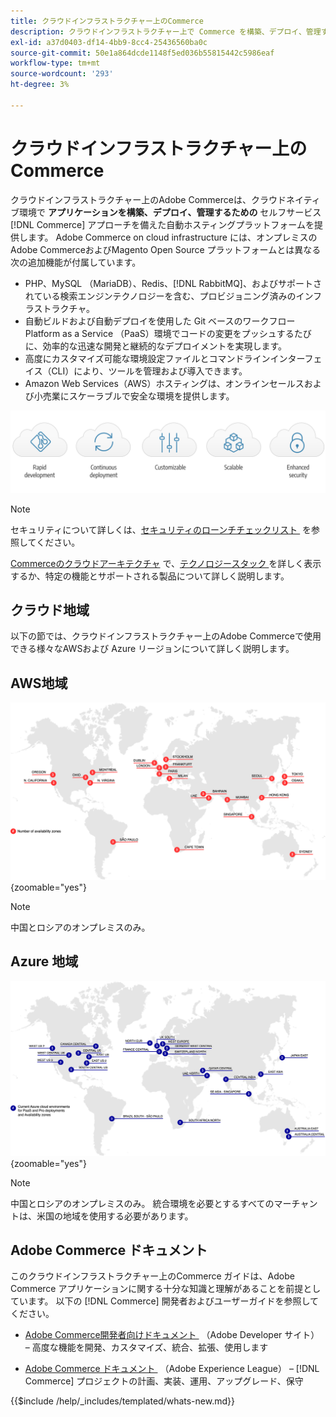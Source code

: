 ```yaml
---
title: クラウドインフラストラクチャー上のCommerce
description: クラウドインフラストラクチャー上で Commerce を構築、デプロイ、管理する方法を学びます。
exl-id: a37d0403-df14-4bb9-8cc4-25436560ba0c
source-git-commit: 50e1a864dcde1148f5ed036b55815442c5986eaf
workflow-type: tm+mt
source-wordcount: '293'
ht-degree: 3%

---
```



# クラウドインフラストラクチャー上のCommerce

クラウドインフラストラクチャー上のAdobe Commerceは、クラウドネイティブ環境で **アプリケーションを構築、デプロイ、管理するための** セルフサービス [!DNL Commerce] アプローチを備えた自動ホスティングプラットフォームを提供します。 Adobe Commerce on cloud infrastructure には、オンプレミスのAdobe CommerceおよびMagento Open Source プラットフォームとは異なる次の追加機能が付属しています。

- PHP、MySQL （MariaDB）、Redis、[!DNL RabbitMQ]、およびサポートされている検索エンジンテクノロジーを含む、プロビジョニング済みのインフラストラクチャ。
- 自動ビルドおよび自動デプロイを使用した Git ベースのワークフロー Platform as a Service （PaaS）環境でコードの変更をプッシュするたびに、効率的な迅速な開発と継続的なデプロイメントを実現します。
- 高度にカスタマイズ可能な環境設定ファイルとコマンドラインインターフェイス（CLI）により、ツールを管理および導入できます。
- Amazon Web Services（AWS）ホスティングは、オンラインセールスおよび小売業にスケーラブルで安全な環境を提供します。

![&#x200B; クラウドのメリット &#x200B;](../assets/CloudBenefits.svg)

>[!NOTE]
>
>セキュリティについて詳しくは、[&#x200B; セキュリティのローンチチェックリスト &#x200B;](https://experienceleague.adobe.com/en/docs/commerce-on-cloud/user-guide/launch/checklist#security-configuration) を参照してください。

[Commerceのクラウドアーキテクチャ &#x200B;](architecture/tech-stack.md) で、[&#x200B; テクノロジースタック &#x200B;](architecture/cloud-architecture.md) を詳しく表示するか、特定の機能とサポートされる製品について詳しく説明します。

<div id="recs-overview-body-1"></div>
<div id="recs-overview-body-2"></div>
<div id="recs-overview-body-3"></div>
<div id="recs-overview-body-4"></div>
<div id="recs-overview-body-5"></div>
<div id="recs-overview-body-6"></div>

## クラウド地域

以下の節では、クラウドインフラストラクチャー上のAdobe Commerceで使用できる様々なAWSおよび Azure リージョンについて詳しく説明します。

## AWS地域

![AWS地域を示す図 &#x200B;](../assets/aws-regions.svg){zoomable="yes"}

>[!NOTE]
>
> 中国とロシアのオンプレミスのみ。

## Azure 地域

![Azure の地域を示す図 &#x200B;](../assets/azure-regions.svg){zoomable="yes"}

>[!NOTE]
>
> 中国とロシアのオンプレミスのみ。 統合環境を必要とするすべてのマーチャントは、米国の地域を使用する必要があります。

## Adobe Commerce ドキュメント

このクラウドインフラストラクチャー上のCommerce ガイドは、Adobe Commerce アプリケーションに関する十分な知識と理解があることを前提としています。 以下の [!DNL Commerce] 開発者およびユーザーガイドを参照してください。

- [Adobe Commerce開発者向けドキュメント &#x200B;](https://developer.adobe.com/commerce/docs/) （Adobe Developer サイト） – 高度な機能を開発、カスタマイズ、統合、拡張、使用します

- [Adobe Commerce ドキュメント &#x200B;](https://experienceleague.adobe.com/docs/commerce.html) （Adobe Experience League） – [!DNL Commerce] プロジェクトの計画、実装、運用、アップグレード、保守

{{$include /help/_includes/templated/whats-new.md}}

<!-- Last updated from includes: 2025-10-10 20:36:31 -->
